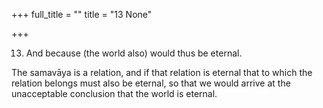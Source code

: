 +++
full_title = ""
title = "13 None"

+++


13. And because (the world also) would thus be eternal.

The samavāya is a relation, and if that relation is eternal that to which the relation belongs must also be eternal, so that we would arrive at the unacceptable conclusion that the world is eternal.

